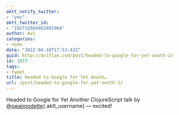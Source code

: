 ```yaml
---
aktt_notify_twitter:
- "yes"
aktt_twitter_id:
- "192732669463891968"
author: Avi
categories:
- none
date: "2012-04-18T17:53:43Z"
guid: http://aviflax.com/post/headed-to-google-for-yet-anoth-2/
id: 1857
tags:
- tweet
title: Headed to Google for Yet Anoth…
url: /post/headed-to-google-for-yet-anoth-2/
---
```

Headed to Google for Yet Another ClojureScript talk by @[swannodette](http://twitter.com/swannodette){.aktt_username} — excited!